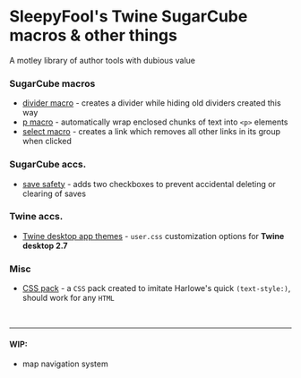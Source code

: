 # SleepyFool's Twine SugarCube macros & other things

A motley library of author tools with dubious value

### SugarCube macros

  - [divider macro](./divider_macro) - creates a divider while hiding old dividers created this way
  - [p macro](./p_macro) - automatically wrap enclosed chunks of text into `<p>` elements
  - [select macro](./select_macro) - creates a link which removes all other links in its group when clicked

### SugarCube accs.

  - [save safety](./save_safety/) - adds two checkboxes to prevent accidental deleting or clearing of saves

### Twine accs.

  - [Twine desktop app themes](./Twine_themes) - `user.css` customization options for <b>Twine desktop 2.7</b>

### Misc

  - [CSS pack](./css_pack) - a `CSS` pack created to imitate Harlowe's quick `(text-style:)`, should work for any `HTML`
  
&nbsp;

___

#### WIP:
  - map navigation system


